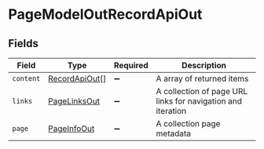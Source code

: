 # PageModelOutRecordApiOut


## Fields

| Field                                                       | Type                                                        | Required                                                    | Description                                                 |
| ----------------------------------------------------------- | ----------------------------------------------------------- | ----------------------------------------------------------- | ----------------------------------------------------------- |
| `content`                                                   | [RecordApiOut](../../models/shared/recordapiout.md)[]       | :heavy_minus_sign:                                          | A array of returned items                                   |
| `links`                                                     | [PageLinksOut](../../models/shared/pagelinksout.md)         | :heavy_minus_sign:                                          | A collection of page URL links for navigation and iteration |
| `page`                                                      | [PageInfoOut](../../models/shared/pageinfoout.md)           | :heavy_minus_sign:                                          | A collection page metadata                                  |